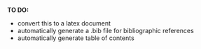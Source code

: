 **TO DO:**

- convert this to a latex document
- automatically generate a .bib file for bibliographic references
- automatically generate table of contents
